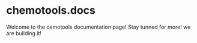 # chemotools.docs
Welcome to the cemotools documentation page! Stay tunned for more! we are building it!
